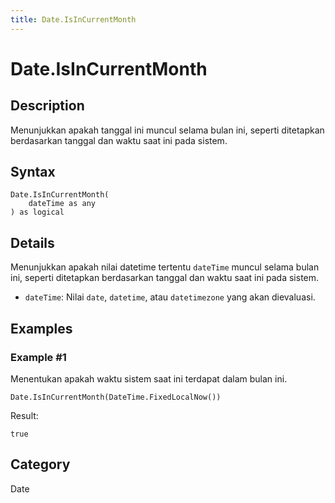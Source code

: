```yaml
---
title: Date.IsInCurrentMonth
---
```


# Date.IsInCurrentMonth


## Description

Menunjukkan apakah tanggal ini muncul selama bulan ini, seperti ditetapkan berdasarkan tanggal dan waktu saat ini pada sistem.


## Syntax

```powerquery
Date.IsInCurrentMonth(
    dateTime as any
) as logical
```


## Details

Menunjukkan apakah nilai datetime tertentu <code>dateTime</code> muncul selama bulan ini, seperti ditetapkan berdasarkan tanggal dan waktu saat ini pada sistem.      <ul>      <li><code>dateTime</code>: Nilai <code>date</code>, <code>datetime</code>, atau <code>datetimezone</code> yang akan dievaluasi.</li>      </ul>


## Examples

### Example #1 
Menentukan apakah waktu sistem saat ini terdapat dalam bulan ini.
```powerquery
Date.IsInCurrentMonth(DateTime.FixedLocalNow())
```

Result: 
```powerquery
true
```




## Category
Date
